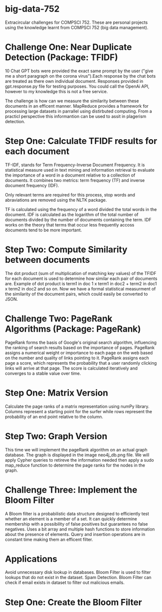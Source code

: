 # big-data-752
Extracircular challenges for COMPSCI 752. These are personal projects using the knowledge learnt from COMPSCI 752 (big data management).

# Challenge One: Near Duplicate Detection (Package: TFIDF)
10 Chat GPT bots were provided the exact same prompt by the user ("give me a short paragraph on the corona virus").Each response by the chat bots are treated as there own individual document. Responses provided in gpt.response.py file for testing purposes. You could call the OpenAi API, however to my knowledge this is not a free service.

The challenge is how can we measure the similarity between these documents in an efficent manner. MapReduce provides a framework for processing large datasets in parrallel using distirbuted computing. From a practicl perspective this informantion can be used to assit in plagerism detection.

# Step One: Calculate TFIDF results for each document
TF-IDF, stands for Term Frequency-Inverse Document Frequency. It is statistical measure used in text mining and information retrieval to evaluate the importance of a word in a document relative to a collection of documents. It combines two metrics: term frequency (TF) and inverse document frequency (IDF).

Only relevant terms are required for this process, stop words and abraviations are removed using the NLTK package.

TF is calculated using the frequency of a word divided the total words in the document. IDF is calculated as the logarithm of the total number of documents divided by the number of documents containing the term. IDF works on the theory that terms that occur less frequently accoss documents tend to be more important.

# Step Two: Compute Similarity between documents
The dot product (sum of multiplication of matching key values) of the TFIDF for each document is used to determine how similar each pair of documents are.
Example of dot product is term1 in doc 1 x term1 in doc2 + term2 in doc1 x term2 in doc2 and so on. Now we have a formal statistical measurment of the similarity of the document pairs, which could easily be converted to JSON.

# Challenge Two: PageRank Algorithms (Package: PageRank)
PageRank forms the basis of Google's original search algorithm, influencing the ranking of search results based on the importance of pages. PageRank assigns a numerical weight or importance to each page on the web based on the number and quality of links pointing to it. PageRank assigns each page a score, which represents the probability that a user randomly clicking links will arrive at that page. The score is calculated iteratively and converges to a stable value over time. 

# Step One: Matrix Version
Calculate the page ranks of a matrix representation using numPy library. Columns represent a starting point for the surfer while rows represent the probability of an end point relative to the column.

# Step Two: Graph Version
This time we will implement the pageRank algorithm on an actual graph database. The graph is displayed in the image neo4j_db.png file. We will apply Cypher queries to retireve the information needed then apply a sudo map_reduce function to determine the page ranks for the nodes in the graph.

# Challenge Three: Implement the Bloom Filter
A Bloom filter is a probabilistic data structure designed to efficiently test whether an element is a member of a set. It can quickly determine membership with a possibility of false positives but guarantees no false negatives. Uses a bit array and multiple hash functions to store information about the presence of elements. Query and insertion operations are in constant time making them an efficent filter.

# Applications
  Avoid unnecessary disk lookup in databases. Bloom Filter is used to filter lookups that do not exist in the dataset.
  Spam Detection. Bloom Filter can check if email exists in dataset to filter out malicious emails.

# Step One: Create the Bloom Filter







